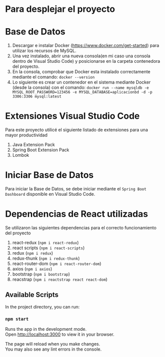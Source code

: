 
# Para desplejar el proyecto
# Base de Datos #
1. Descargar e instalar Docker (https://www.docker.com/get-started) para utilizar los recursos de MySQL. 
2. Una vez instalado, abrir una nueva consola(en mi caso una consola dentro de Visual Studio Code) y posicionarse en la carpeta contenedora del proyecto.
3. En la consola, comprobar que Docker esta instalado correctamente mediante el comando: `docker --version`
4. Lo siguiente es crear un contenedor en el sistema mediante Docker (desde la consola) con el comando: `docker run --name mysqldb -e MYSQL_ROOT_PASSWORD=123456 -e MYSQL_DATABASE=aplicacionbd -d -p 3306:3306 mysql:latest`
# Extensiones Visual Studio Code #
Para este proyecto utilicé el siguiente listado de extensiones para una mayor productividad
1. Java Extension Pack
2. Spring Boot Extension Pack
3. Lombok

# Iniciar Base de Datos
Para iniciar la Base de Datos, se debe iniciar mediante el `Spring Boot Dashboard` disponible en Visual Studio Code.

# Dependencias de React utilizadas
Se utilizaron las siguientes dependencias para el correcto funcionamiento del proyecto

1.  react-redux (`npm i react-redux`)
2.  react scripts (`npm i react-scripts`)
3.  redux  (`npm i redux`)
4.  redux-thunk (`npm i redux-thunk`)
5.  react-router-dom (`npm i react-router-dom`)
6.  axios (`npm i axios`)
7.  bootstrap (`npm i bootstrap`)
8.  reacstrap (`npm i reactstrap react react-dom`)

## Available Scripts

In the project directory, you can run:

### `npm start`

Runs the app in the development mode.\
Open [http://localhost:3000](http://localhost:3000) to view it in your browser.

The page will reload when you make changes.\
You may also see any lint errors in the console.


